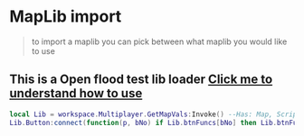 # MapLib import
> to import a maplib you can pick between what maplib you would like to use
## This is a Open flood test lib loader [Click me to understand how to use](/openfloodtest/OpenFloodTest)
```lua
local Lib = workspace.Multiplayer.GetMapVals:Invoke() --Has: Map, Script, Button, btnFuncs
Lib.Button:connect(function(p, bNo) if Lib.btnFuncs[bNo] then Lib.btnFuncs[bNo](bNo, p) end end)
```

